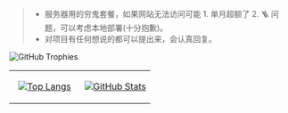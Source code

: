> - 服务器用的穷鬼套餐，如果网站无法访问可能 1. 单月超额了 2. 🪜 问题，可以考虑本地部署(十分抱歉)。
> - 对项目有任何想说的都可以提出来，会认真回复。

<img src="https://github-profile-trophy.vercel.app/?username=ltlylfun&theme=flat&no-frame=true&no-bg=false&margin-w=4" alt="GitHub Trophies" />

<table width="100%">
<tr>
<td width="50%" align="center">

[![Top Langs](https://github-readme-stats.vercel.app/api/top-langs/?username=ltlylfun&layout=compact&theme=default&hide_border=true&card_width=450)](https://github.com/anuraghazra/github-readme-stats)

</td>
<td width="50%" align="center">

[![GitHub Stats](https://github-readme-stats.vercel.app/api?username=ltlylfun&show_icons=true&theme=default&hide_border=true&card_width=450)](https://github.com/anuraghazra/github-readme-stats)

</td>
</tr>
</table>
